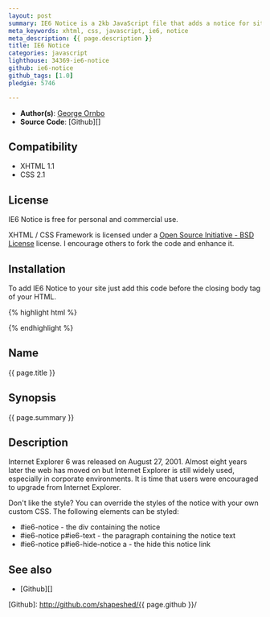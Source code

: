 ```yaml
---
layout: post
summary: IE6 Notice is a 2kb JavaScript file that adds a notice for site visitors using Internet Explorer 6
meta_keywords: xhtml, css, javascript, ie6, notice
meta_description: {{ page.description }}
title: IE6 Notice
categories: javascript
lighthouse: 34369-ie6-notice
github: ie6-notice
github_tags: [1.0]
pledgie: 5746

---
```


* **Author(s)**: [George Ornbo][]
* **Source Code**: [Github][]

## Compatibility

* XHTML 1.1
* CSS 2.1

## License

IE6 Notice is free for personal and commercial use. 

XHTML / CSS Framework is licensed under a [Open Source Initiative - BSD License][] license. I encourage others to fork the code and enhance it. 

## Installation

To add IE6 Notice to your site just add this code before the closing body tag of your HTML.

{% highlight html %}
<!--[if IE 6]>
<script type="text/javascript" src="http://shapeshed.github.com/ie6-notice/ie6notice-1.0.0.min.js"></script>
<![endif]-->
{% endhighlight %}

## Name

{{ page.title }}

## Synopsis

{{ page.summary }}

## Description

Internet Explorer 6 was released on August 27, 2001. Almost eight years later the web has moved on but Internet Explorer is still widely used, especially in corporate environments. It is time that users were encouraged to upgrade from Internet Explorer.

Don't like the style? You can override the styles of the notice with your own custom CSS. The following elements can be styled:

* \#ie6-notice - the div containing the notice
* \#ie6-notice p#ie6-text - the paragraph containing the notice text
* \#ie6-notice p#ie6-hide-notice a - the hide this notice link


## See also ##

* [Github][]
	
[George Ornbo]: http://shapeshed.com/
[Open Source Initiative - BSD License]: http://opensource.org/licenses/bsd-license.php
[Github]: http://github.com/shapeshed/{{ page.github }}/